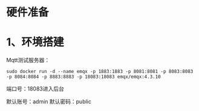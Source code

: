 # 硬件准备





# 1、环境搭建

Mqtt测试服务器：

```shell
sudo docker run -d --name emqx -p 1883:1883 -p 8081:8081 -p 8083:8083 -p 8084:8084 -p 8883:8883 -p 18083:18083 emqx/emqx:4.3.10
```

端口号：18083进入后台

默认账号：admin
默认密码：public